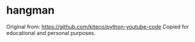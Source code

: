 # hangman
Original from: https://github.com/kiteco/python-youtube-code
Copied for educational and personal purposes.
